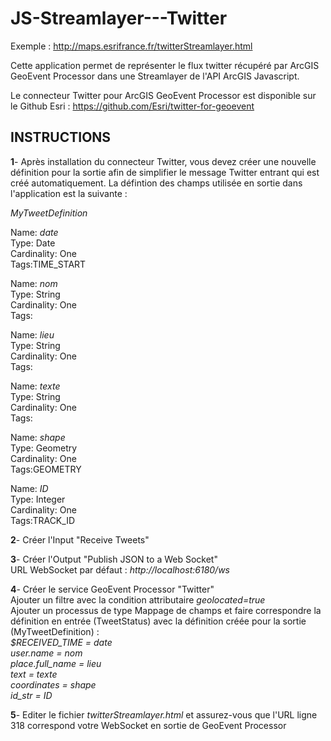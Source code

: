 JS-Streamlayer---Twitter
========================

Exemple : http://maps.esrifrance.fr/twitterStreamlayer.html

Cette application permet de représenter le flux twitter récupéré par ArcGIS GeoEvent Processor dans une Streamlayer de l'API ArcGIS Javascript.

Le connecteur Twitter pour ArcGIS GeoEvent Processor est disponible sur le Github Esri : https://github.com/Esri/twitter-for-geoevent

  
  
  INSTRUCTIONS
---------------------------------------------------------------------------------------------------------
  <b>1</b>- Après installation du connecteur Twitter, vous devez créer une nouvelle définition pour la sortie afin de simplifier le message Twitter entrant qui est créé automatiquement. 
La défintion des champs utilisée en sortie dans l'application est la suivante :

  <i>MyTweetDefinition</i>

  Name: <i>date<br></i>
  Type: Date<br>
  Cardinality: One<br>
  Tags:TIME_START<br>

  Name: <i>nom</i><br>
  Type: String<br>
  Cardinality: One<br>
  Tags:<br>
  
  Name: <i>lieu<br></i>
  Type: String<br>
  Cardinality: One<br>
  Tags:<br>
  
  Name: <i>texte<br></i>
  Type: String<br>
  Cardinality: One<br>
  Tags:<br>
  
  Name: <i>shape<br></i>
  Type: Geometry<br>
  Cardinality: One<br>
  Tags:GEOMETRY<br>
 
  Name: <i>ID<br></i>
  Type: Integer<br>
  Cardinality: One<br>
  Tags:TRACK_ID<br>
  
  <b>2</b>- Créer l'Input "Receive Tweets"
  
  <b>3</b>- Créer l'Output "Publish JSON to a Web Socket"
  <br>URL WebSocket par défaut : <i>http://localhost:6180/ws
  </i>
  
  <b>4</b>- Créer le service GeoEvent Processor "Twitter"
  <br>Ajouter un filtre avec la condition attributaire <i>geolocated=true</i>
  <br>Ajouter un processus de type Mappage de champs et faire correspondre la définition en entrée (TweetStatus) avec la définition créée pour la sortie (MyTweetDefinition) :
  <i><br>$RECEIVED_TIME = date<br>
  user.name = nom <br>
  place.full_name = lieu <br>
  text = texte <br>
  coordinates = shape <br>
  id_str = ID</i>
  
  <b>5</b>- Editer le fichier <i>twitterStreamlayer.html</i> et assurez-vous que l'URL ligne 318 correspond votre WebSocket en sortie de GeoEvent Processor

